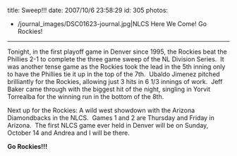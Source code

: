 title: Sweep!!!
date: 2007/10/6 23:58:29
id: 305
photos:
- /journal_images/DSC01623-journal.jpg|NLCS Here We Come!  Go Rockies!
---
Tonight, in the first playoff game in Denver since 1995, the Rockies beat the Phillies 2-1 to complete the three game sweep of the NL Division Series.  It was another tense game as the Rockies took the lead in the 5th inning only to have the Phillies tie it up in the top of the 7th.  Ubaldo Jimenez pitched brilliantly for the Rockies, allowing just 3 hits in 6 1/3 innings of work.  Jeff Baker came through with the biggest hit of the night, singling in Yorvit Torrealba for the winning run in the bottom of the 8th. 

Next up for the Rockies: A wild west showdown with the Arizona Diamondbacks in the NLCS.  Games 1 and 2 are Thursday and Friday in Arizona.  The first NLCS game ever held in Denver will be on Sunday, October 14 and Andrea and I will be there.

**Go Rockies!!!**